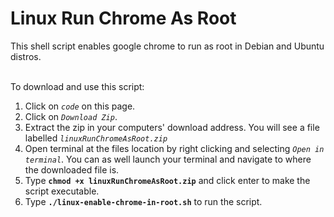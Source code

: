 # Linux Run Chrome As Root
This shell script enables google chrome to run as root in Debian and Ubuntu distros.

\
To download and use this script:
  1. Click on *`code`* on this page.
  2. Click on *`Download Zip`*.
  3. Extract the zip in your computers' download address. You will see a file labelled *`linuxRunChromeAsRoot.zip`*
  4. Open terminal at the files location by right clicking and selecting *`Open in terminal`*. You can as well launch your terminal and navigate to where the downloaded file is.
  5. Type **`chmod +x linuxRunChromeAsRoot.zip`** and click enter to make the script executable.
  6. Type **`./linux-enable-chrome-in-root.sh`** to run the script.

